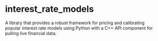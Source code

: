 # interest_rate_models
A library that provides a robust framework for pricing and calibrating popular interest rate models using Python with a C++ API component for pulling live financial data.
